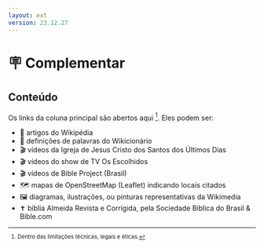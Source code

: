 ```yaml
---
layout: ext
version: 23.12.27
---
```


<style>
   body {font-family: 'Inter', sans-serif; }
   .footnotes {
         font-size: 80%;
         position: relative;
         bottom: 0px;
         padding-bottom: 20px;
      }
      div.footnotes {
         margin-top: 50vh;
         border-top: 1px solid #66666680;
      }
</style>

# <span class="emoji">🪧</span> Complementar

## Conteúdo

Os links da coluna principal são abertos aqui [^1]. Eles podem ser:

- <span class="emoji">📰</span> artigos do Wikipédia
- <span class="emoji">📔</span> definições de palavras do Wikicionário
- <span class="emoji">🎬</span> vídeos da Igreja de Jesus Cristo dos Santos dos Últimos Dias
- <span class="emoji">🎬</span> vídeos do show de TV Os Escolhidos
- <span class="emoji">🎬</span> vídeos de Bible Project (Brasil)
- <span class="emoji">🗺️</span> mapas de OpenStreetMap (Leaflet) indicando locais citados
- <span class="emoji">🖼️</span> diagramas, ilustrações, ou pinturas representativas da Wikimedia
- <span class="emoji">✝️</span> bíblia Almeida Revista e Corrigida, pela Sociedade Bíblica do Brasil & Bible.com

[^1]: Dentro das limitações técnicas, legais e éticas.